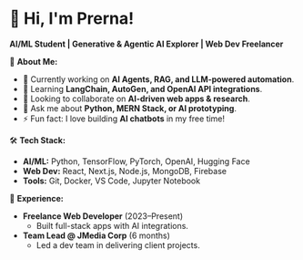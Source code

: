 # 👋 Hi, I'm Prerna!  
**AI/ML Student | Generative & Agentic AI Explorer | Web Dev Freelancer**  

🚀 **About Me:**  
- 🔭 Currently working on **AI Agents, RAG, and LLM-powered automation**.  
- 🌱 Learning **LangChain, AutoGen, and OpenAI API integrations**.  
- 👯 Looking to collaborate on **AI-driven web apps & research**.  
- 💬 Ask me about **Python, MERN Stack, or AI prototyping**.  
- ⚡ Fun fact: I love building **AI chatbots** in my free time!  

🛠 **Tech Stack:**  
- **AI/ML:** Python, TensorFlow, PyTorch, OpenAI, Hugging Face  
- **Web Dev:** React, Next.js, Node.js, MongoDB, Firebase  
- **Tools:** Git, Docker, VS Code, Jupyter Notebook  

💼 **Experience:**  
- **Freelance Web Developer** (2023–Present)  
  - Built full-stack apps with AI integrations.  
- **Team Lead @ JMedia Corp** (6 months)  
  - Led a dev team in delivering client projects.  
